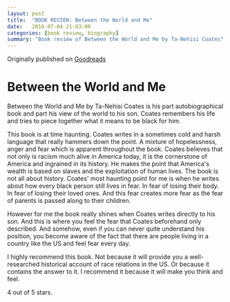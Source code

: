 ```yaml
---
layout: post
title:  "BOOK REVIEW: Between the World and Me"
date:   2016-07-04 21:03:00
categories: [book review, biography]
summary: "Book review of Between the World and Me by Ta-Nehisi Coates"
---
```

Originally published on [Goodreads](https://www.goodreads.com/review/show/1687861066)

# Between the World and Me
Between the World and Me by Ta-Nehisi Coates is his part autobiographical book and part his view of the world to his son. Coates remembers his life and tries to piece together what it means to be black for him.

This book is at time haunting. Coates writes in a sometimes cold and harsh language that really hammers down the point. A mixture of hopelessness, anger and fear which is apparent throughout the book. Coates believes that not only is racism much alive in America today, it is the cornerstone of America and ingrained in its history. He makes the point that America's wealth is based on slaves and the exploitation of human lives.
The book is not all about history. Coates' most haunting point for me is when he writes about how every black person still lives in fear. In fear of losing their body. In fear of losing their loved ones. And this fear creates more fear as the fear of parents is passed along to their children.

However for me the book really shines when Coates writes directly to his son. And this is where you feel the fear that Coates beforehand only described. And somehow, even if you can never quite understand his position, you become aware of the fact that there are people living in a country like the US and feel fear every day.

I highly recommend this book. Not because it will provide you a well-researched historical account of race relations in the US. Or because it contains the answer to it. I recommend it because it will make you think and feel.

4 out of 5 stars.
